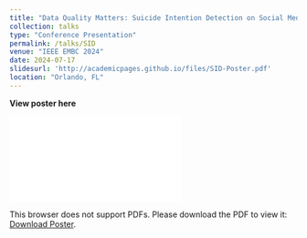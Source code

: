 ```yaml
---
title: "Data Quality Matters: Suicide Intention Detection on Social Media Posts Using a RoBERTa-CNN"
collection: talks
type: "Conference Presentation"
permalink: /talks/SID
venue: "IEEE EMBC 2024"
date: 2024-07-17
slidesurl: 'http://academicpages.github.io/files/SID-Poster.pdf'
location: "Orlando, FL"
---
```


**View poster here**

<object data="../files/SID-Poster.pdf" type="application/pdf" width="1500px" height="1800px">
    <embed src="../files/SID-Poster.pdf">
        <p>This browser does not support PDFs. Please download the PDF to view it: <a href="../files/SID-Poster.pdf">Download Poster</a>.</p>
    </embed>
</object>